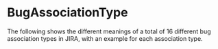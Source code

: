 # BugAssociationType
The following shows the different meanings of a total of 16 different bug association types in JIRA, with an example for each association type.
